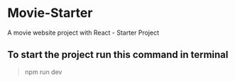 # Movie-Starter
A movie website project with React - Starter Project

## To start the project run this command in terminal
> npm run dev
